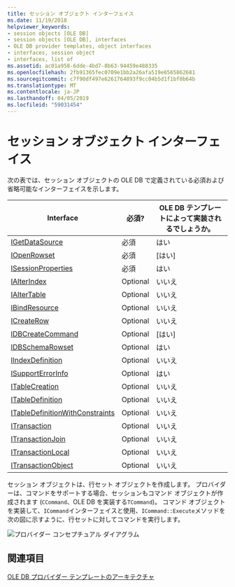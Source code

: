 ```yaml
---
title: セッション オブジェクト インターフェイス
ms.date: 11/19/2018
helpviewer_keywords:
- session objects [OLE DB]
- session objects [OLE DB], interfaces
- OLE DB provider templates, object interfaces
- interfaces, session object
- interfaces, list of
ms.assetid: ac01a958-6dde-4bd7-8b63-94459e488335
ms.openlocfilehash: 2fb91365fec0709e1bb2a26afa519e6565862681
ms.sourcegitcommit: c7f90df497e6261764893f9cc04b5d1f1bf0b64b
ms.translationtype: MT
ms.contentlocale: ja-JP
ms.lasthandoff: 04/05/2019
ms.locfileid: "59031454"
---
```

# <a name="session-object-interfaces"></a>セッション オブジェクト インターフェイス

次の表では、セッション オブジェクトの OLE DB で定義されている必須および省略可能なインターフェイスを示します。

|Interface|必須?|OLE DB テンプレートによって実装されるでしょうか。|
|---------------|---------------|--------------------------------------|
|[IGetDataSource](/previous-versions/windows/desktop/ms709721(v=vs.85))|必須|はい|
|[IOpenRowset](/previous-versions/windows/desktop/ms716946(v=vs.85))|必須|[はい]|
|[ISessionProperties](/previous-versions/windows/desktop/ms713721(v=vs.85))|必須|はい|
|[IAlterIndex](/previous-versions/windows/desktop/ms714943(v=vs.85))|Optional|いいえ|
|[IAlterTable](/previous-versions/windows/desktop/ms719764(v=vs.85))|Optional|いいえ|
|[IBindResource](/previous-versions/windows/desktop/ms714936(v=vs.85))|Optional|いいえ|
|[ICreateRow](/previous-versions/windows/desktop/ms716832(v=vs.85))|Optional|いいえ|
|[IDBCreateCommand](/previous-versions/windows/desktop/ms711625(v=vs.85))|Optional|[はい]|
|[IDBSchemaRowset](/previous-versions/windows/desktop/ms713686(v=vs.85))|Optional|はい|
|[IIndexDefinition](/previous-versions/windows/desktop/ms711593(v=vs.85))|Optional|いいえ|
|[ISupportErrorInfo](/previous-versions/windows/desktop/ms715816(v=vs.85))|Optional|はい|
|[ITableCreation](/previous-versions/windows/desktop/ms713639(v=vs.85))|Optional|いいえ|
|[ITableDefinition](/previous-versions/windows/desktop/ms714277(v=vs.85))|Optional|いいえ|
|[ITableDefinitionWithConstraints](/previous-versions/windows/desktop/ms720947(v=vs.85))|Optional|いいえ|
|[ITransaction](/previous-versions/windows/desktop/ms723053(v=vs.85))|Optional|いいえ|
|[ITransactionJoin](/previous-versions/windows/desktop/ms718071(v=vs.85))|Optional|いいえ|
|[ITransactionLocal](/previous-versions/windows/desktop/ms714893(v=vs.85))|Optional|いいえ|
|[ITransactionObject](/previous-versions/windows/desktop/ms713659(v=vs.85))|Optional|いいえ|

セッション オブジェクトは、行セット オブジェクトを作成します。 プロバイダーは、コマンドをサポートする場合、セッションもコマンド オブジェクトが作成されます (`CCommand`、OLE DB を実装する`TCommand`)。 コマンド オブジェクトを実装して、`ICommand`インターフェイスと使用、`ICommand::Execute`メソッドを次の図に示すように、行セットに対してコマンドを実行します。

![プロバイダー コンセプチュアル ダイアグラム](../../data/oledb/media/vc4u551.gif "プロバイダー コンセプチュアル ダイアグラム")

## <a name="see-also"></a>関連項目

[OLE DB プロバイダー テンプレートのアーキテクチャ](../../data/oledb/ole-db-provider-template-architecture.md)<br/>
